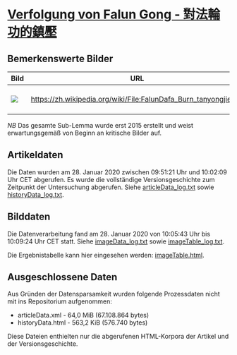 # [Verfolgung von Falun Gong - 對法輪功的鎮壓](https://zh.wikipedia.org/wiki/%E5%B0%8D%E6%B3%95%E8%BC%AA%E5%8A%9F%E7%9A%84%E9%8E%AE%E5%A3%93)

## Bemerkenswerte Bilder

| Bild | URL | Zeitraum |
| - | - | - |
| ![](https://upload.wikimedia.org/wikipedia/commons/thumb/4/4a/FalunDafa_Burn_tanyongjie.jpg/290px-FalunDafa_Burn_tanyongjie.jpg) | https://zh.wikipedia.org/wiki/File:FalunDafa_Burn_tanyongjie.jpg | ab [2015-02-18 (34357573)] (https://zh.wikipedia.org/w/index.php?oldid=34357573) |

*NB* Das gesamte Sub-Lemma wurde erst 2015 erstellt und weist erwartungsgemäß von Beginn an kritische Bilder auf.

## Artikeldaten

Die Daten wurden am 28. Januar 2020 zwischen 09:51:21 Uhr und 10:02:09 Uhr CET abgerufen. Es wurde die vollständige Versionsgeschichte zum Zeitpunkt der Untersuchung abgerufen. Siehe [articleData_log.txt](articleData_log.txt) sowie [historyData_log.txt](historyData_log.txt).

## Bilddaten

Die Datenverarbeitung fand am 28. Januar 2020 von 10:05:43 Uhr bis 10:09:24 Uhr CET statt. Siehe [imageData_log.txt](imageData_log.txt) sowie [imageTable_log.txt](imageTable_log.txt).

Die Ergebnistabelle kann hier eingesehen werden: [imageTable.html](imageTable.html).

## Ausgeschlossene Daten

Aus Gründen der Datensparsamkeit wurden folgende Prozessdaten nicht mit ins Repositorium aufgenommen:

- articleData.xml - 64,0 MiB (67.108.864 bytes)
- historyData.html - 563,2 KiB (576.740 bytes)

Diese Dateien enthielten nur die abgerufenen HTML-Korpora der Artikel und der Versionsgeschichte.